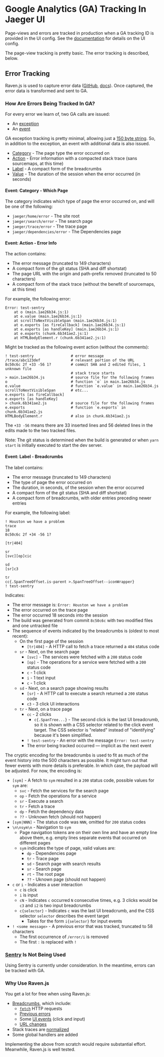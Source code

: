 # Google Analytics (GA) Tracking In Jaeger UI

Page-views and errors are tracked in production when a GA tracking ID is provided in the UI config. See the
[documentation](http://jaeger.readthedocs.io/en/latest/deployment/#ui-configuration) for details on the UI
config.

The page-view tracking is pretty basic. The error tracking is described, below.

## Error Tracking

Raven.js is used to capture error data ([GitHub](https://github.com/getsentry/raven-js),
[docs](https://docs.sentry.io/clients/javascript/)). Once captured, the error data is transformed and sent to
GA.

### How Are Errors Being Tracked In GA?

For every error we learn of, two GA calls are issued:

* An [exception](https://developers.google.com/analytics/devguides/collection/analyticsjs/exceptions)
* An [event](https://developers.google.com/analytics/devguides/collection/analyticsjs/events)

GA exception tracking is pretty minimal, allowing just a
[150 byte string](https://developers.google.com/analytics/devguides/collection/analyticsjs/field-reference#exDescription).
So, in addition to the exception, an event with additional data is also issued.

* [Category](https://developers.google.com/analytics/devguides/collection/analyticsjs/field-reference#eventCategory) -
  The page type the error occurred on
* [Action](https://developers.google.com/analytics/devguides/collection/analyticsjs/field-reference#eventAction) -
  Error information with a compacted stack trace (sans sourcemaps, at this time)
* [Label](https://developers.google.com/analytics/devguides/collection/analyticsjs/field-reference#eventLabel) -
  A compact form of the breadcrumbs
* [Value](https://developers.google.com/analytics/devguides/collection/analyticsjs/field-reference#eventValue) -
  The duration of the session when the error occurred (in seconds)

#### Event: Category - Which Page

The category indicates which type of page the error occurred on, and will be one of the following:

* `jaeger/home/error` - The site root
* `jaeger/search/error` - The search page
* `jaeger/trace/error` - The trace page
* `jaeger/dependencies/error` - The Dependencies page

#### Event: Action - Error Info

The action contains:

* The error message (truncated to 149 characters)
* A compact form of the git status (SHA and diff shortstat)
* The page URL with the origin and path-prefix removed (truncated to 50 characters)
* A compact form of the stack trace (without the benefit of sourcemaps, at this time)

For example, the following error:

```
Error: test-sentry
    at o (main.1ae26b34.js:1)
    at e.value (main.1ae26b34.js:1)
    at scrollToNextVisibleSpan (main.1ae26b34.js:1)
    at e.exports [as fireCallback] (main.1ae26b34.js:1)
    at e.exports [as handleKey] (main.1ae26b34.js:1)
    at e.exports (chunk.6b341ae2.js:1)
    at HTMLBodyElement.r (chunk.6b341ae2.js:1)
```

Might be tracked as the following event action (without the comments):

```
! test-sentry                 # error message
/trace/abc123def              # relevant portion of the URL
8c50c6c 2f +33 -56 1?         # commit SHA and 2 edited files, 1 unknown file
                              # stack trace starts
> main.1ae26b34.js            # source file for the following frames
o                             # function `o` in main.1ae26b34.js
e.value                       # function `e.value` in main.1ae26b34.js
scrollToNextVisibleSpan       # etc...
e.exports [as fireCallback]
e.exports [as handleKey]
> chunk.6b341ae2.js           # source file for the following frames
e.exports                     # function `e.exports` in chunk.6b341ae2.js
HTMLBodyElement.r             # also in chunk.6b341ae2.js
```

The `+33 -56` means there are 33 inserted lines and 56 deleted lines in the edits made to the two tracked
files.

Note: The git status is determined when the build is generated or when `yarn start` is initially executed to
start the dev server.

#### Event: Label - Breadcrumbs

The label contains:

* The error message (truncated to 149 characters)
* The type of page the error occurred on
* The duration, in seconds, of the session when the error occurred
* A compact form of the git status (SHA and diff shortstat)
* A compact form of breadcrumbs, with older entries preceding newer entries

For example, the following label:

```
! Houston we have a problem
trace
18
8c50c6c 2f +34 -56 1?

[tr|404]

sr
[svc][op]cic

sd
[sr]c3

tr
cc{.SpanTreeOffset.is-parent >.SpanTreeOffset--iconWrapper}
! test-sentry
```

Indicates:

* The error message is: `Error: Houston we have a problem`
* The error occurred on the trace page
* The error occurred 18 seconds into the session
* The build was generated from commit `8c50c6c` with two modified files and one untracked file
* The sequence of events indicated by the breadcrumbs is (oldest to most recent):
  * On the first page of the session
    * `[tr|404]` - A HTTP call to fetch a trace returned a `404` status code
  * `sr` - Next, on the search page
    * `[svc]` - The services were fetched with a `200` status code
    * `[op]` - The operations for a service were fetched with a `200` status code
    * `c` - 1 click
    * `i` - 1 text input
    * `c` - 1 click
  * `sd` - Next, on a search page showing results
    * `[sr]` - A HTTP call to execute a search returned a `200` status code
    * `c3` - 3 click UI interactions
  * `tr` - Next, on a trace page
    * `cc` - 2 clicks
      * `c{.SpanTree...}` - The second click is the last UI breadcrumb, so it is shown with a CSS selector
        related to the click event target. The CSS selector is "related" instead of "identifying" because it's
        been simplified.
    * `! test-sentry` - An error with the message `Error: test-sentry`
    * The error being tracked occurred — implicit as the next event

The cryptic encoding for the breadcrumbs is used to fit as much of the event history into the 500 characters
as possible. It might turn out that fewer events with more details is preferable. In which case, the payload
will be adjusted. For now, the encoding is:

* `[sym]` - A fetch to `sym` resulted in a `200` status code, possible values for `sym` are:
  * `svc` - Fetch the services for the search page
  * `op` - Fetch the operations for a service
  * `sr` - Execute a search
  * `tr` - Fetch a trace
  * `dp` - Fetch the dependency data
  * `??` - Unknown fetch (should not happen)
* `[sym|NNN]` - The status code was `NNN`, omitted for `200` status codes
* `\n\nsym\n` - Navigation to `sym`
  * Page navigation tokens are on their own line and have an empty line above them, e.g. empty lines separate
    events that occurred on different pages
  * `sym` indicates the type of page, valid values are:
    * `dp` - Dependencies page
    * `tr` - Trace page
    * `sd` - Search page with search results
    * `sr` - Search page
    * `rt` - The root page
    * `??` - Uknown page (should not happen)
* `c` or `i` - Indicates a user interaction
  * `c` is click
  * `i` is input
  * `cN` - Indicates `c` occurred `N` consecutive times, e.g. 3 clicks would be `c3` and `i2` is two input
    breadcrumbs
  * `c{selector}` - Indicates `c` was the last UI breadcrumb, and the CSS selector `selector` describes the
    event target
    * Takes for the form `i{selector}` for input events
* `! <some message>` - A previous error that was tracked, truncated to 58 characters
  * The first occurrence of `/error/i` is removed
  * The first `:` is replaced with `!`

### [Sentry](https://github.com/getsentry) Is Not Being Used

Using Sentry is currently under consideration. In the meantime, errors can be tracked with GA.

### Why Use Raven.js

You get a lot for free when using Raven.js:

* [Breadcrumbs](https://docs.sentry.io/learn/breadcrumbs/), which include:
  * [`fetch`](https://github.com/getsentry/raven-js/blob/master/src/raven.js#L1242) HTTP requests
  * [Previous errors](https://github.com/getsentry/raven-js/blob/master/src/raven.js#L1872)
  * Some [UI events](https://github.com/getsentry/raven-js/blob/master/src/raven.js#L870) (click and input)
  * [URL changes](https://github.com/getsentry/raven-js/blob/master/src/raven.js#L945)
* Stack traces are
  [normalized](https://github.com/getsentry/raven-js/blob/f8eec063c95f70d8978f895284946bd278748d97/vendor/TraceKit/tracekit.js)
* Some global handlers are added

Implementing the above from scratch would require substantial effort. Meanwhile, Raven.js is well tested.
